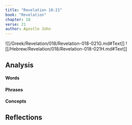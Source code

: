 ```yaml
---
title: "Revelation 18:21"
book: "Revelation"
chapter: 18
verse: 21
author: Apostle John
---
```

![[/Greek/Revelation/018/Revelation-018-021G.md#Text]]
![[/Hebrew/Revelation/018/Revelation-018-021H.md#Text]]

## Analysis

#### Words

#### Phrases

#### Concepts

## Reflections
